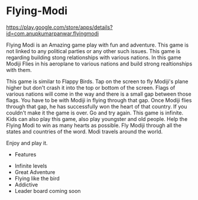# Flying-Modi
https://play.google.com/store/apps/details?id=com.anupkumarpanwar.flyingmodi

Flying Modi is an Amazing game play with fun and adventure. This game is not linked to any political parties or any other such issues. This game is regarding building stong relationships with various nations. In this game Modiji Flies in his aeroplane to various nations and build strong realtionships with them.

This game is similar to Flappy Birds. Tap on the screen to fly Modiji's plane higher but don't crash it into the top or bottom of the screen. Flags of various nations will come in the way and there is a small gap between those flags. You have to be with Modiji in flying through that gap. Once Modiji flies through that gap, he has successfully won the heart of that country. If you couldn't make it the game is over. Go and try again. This game is infinite. Kids can also play this game, also play youngster and old people. Help the Flying Modi to win as many hearts as possible.  Fly Modiji through all the states and countries of the word. Modi travels around the world.

Enjoy and play it.

* Features
- Infinite levels
- Great Adventure
- Flying like the bird
- Addictive 
- Leader board coming soon
